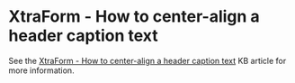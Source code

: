 # XtraForm - How to center-align a header caption text


See the <a href="https://www.devexpress.com/Support/Center/p/T103959">XtraForm - How to center-align a header caption text</a> KB article for more information.

<br/>


